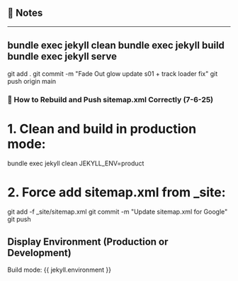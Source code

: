 ## 📌 Notes

---
bundle exec jekyll clean
bundle exec jekyll build
bundle exec jekyll serve
---
git add .
git commit -m "Fade Out glow update s01 + track loader fix"
git push origin main


### 📌 How to Rebuild and Push sitemap.xml Correctly (7-6-25)
# 1. Clean and build in production mode:
bundle exec jekyll clean
JEKYLL_ENV=product
# 2. Force add sitemap.xml from _site:
git add -f _site/sitemap.xml
git commit -m "Update sitemap.xml for Google"
git push


## Display Environment (Production or Development)
  <p>Build mode: {{ jekyll.environment }}</p>

